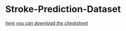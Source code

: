 # Stroke-Prediction-Dataset 
[*here you can download the cheatsheet*](https://www.kaggle.com/fedesoriano/stroke-prediction-dataset)  
 
